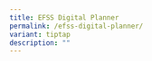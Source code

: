 ```yaml
---
title: EFSS Digital Planner
permalink: /efss-digital-planner/
variant: tiptap
description: ""
---
```

